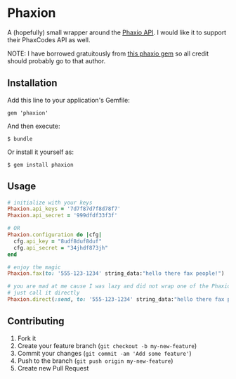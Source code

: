 # Phaxion

A (hopefully) small wrapper around the [Phaxio API](https://www.phaxio.com/docs).
I would like it to support their PhaxCodes API as well.

NOTE: I have borrowed gratuitously from [this phaxio gem](https://github.com/gristmill/phaxio) so all credit should probably go to that author.

## Installation

Add this line to your application's Gemfile:

    gem 'phaxion'

And then execute:

    $ bundle

Or install it yourself as:

    $ gem install phaxion

## Usage

  ```ruby
  # initialize with your keys
  Phaxion.api_keys = '7d7f87d7f8d78f7'
  Phaxion.api_secret = '999dfdf33f3f'
  
  # OR
  Phaxion.configuration do |cfg|
    cfg.api_key = "8udf8duf8duf"
  	cfg.api_secret = "34jhdf873jh"
  end
  
  # enjoy the magic
  Phaxion.fax(to: '555-123-1234' string_data:"hello there fax people!")
  
  # you are mad at me cause I was lazy and did not wrap one of the Phaxio API methods...
  # just call it directly
  Phaxion.direct(:send, to: '555-123-1234' string_data:"hello there fax people!")
  ```

## Contributing

1. Fork it
2. Create your feature branch (`git checkout -b my-new-feature`)
3. Commit your changes (`git commit -am 'Add some feature'`)
4. Push to the branch (`git push origin my-new-feature`)
5. Create new Pull Request
